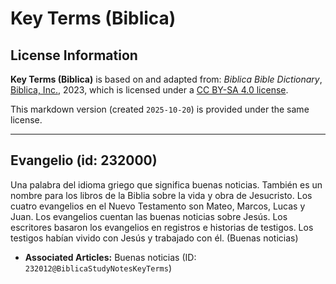 # Key Terms (Biblica)

## License Information

**Key Terms (Biblica)** is based on and adapted from: _Biblica Bible Dictionary_, [Biblica, Inc.](https://www.biblica.com/), 2023, which is licensed under a [CC BY-SA 4.0 license](https://creativecommons.org/licenses/by-sa/4.0/legalcode.en).

This markdown version (created `2025-10-20`) is provided under the same license.



--------------------------------

## Evangelio (id: 232000)

Una palabra del idioma griego que significa buenas noticias. También es un nombre para los libros de la Biblia sobre la vida y obra de Jesucristo. Los cuatro evangelios en el Nuevo Testamento son Mateo, Marcos, Lucas y Juan. Los evangelios cuentan las buenas noticias sobre Jesús. Los escritores basaron los evangelios en registros e historias de testigos. Los testigos habían vivido con Jesús y trabajado con él. (Buenas noticias)

* **Associated Articles:** Buenas noticias (ID: `232012@BiblicaStudyNotesKeyTerms`)

